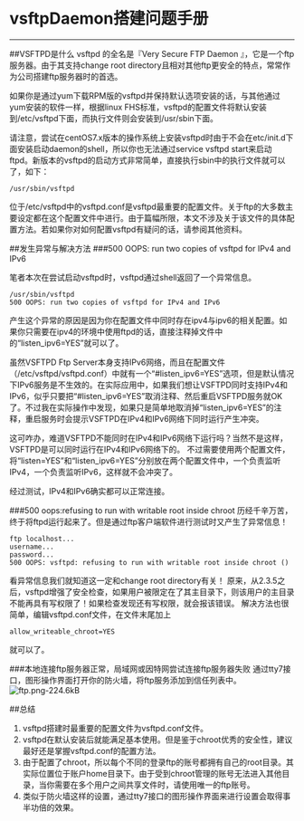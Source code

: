 # vsftpDaemon搭建问题手册

---

##VSFTPD是什么
vsftpd 的全名是『Very Secure FTP Daemon 』，它是一个ftp服务器。由于其支持change root directory且相对其他ftp更安全的特点，常常作为公司搭建ftp服务器时的首选。

如果你是通过yum下载RPM版的vsftpd并保持默认选项安装的话，与其他通过yum安装的软件一样，根据linux FHS标准，vsftpd的配置文件将默认安装到/etc/vsftpd下面，而执行文件则会安装到/usr/sbin下面。

请注意，尝试在centOS7.x版本的操作系统上安装vsftpd时由于不会在etc/init.d下面安装启动daemon的shell，所以你也无法通过service vsftpd start来启动ftpd。新版本的vsftpd的启动方式非常简单，直接执行sbin中的执行文件就可以了，如下：
```shell
/usr/sbin/vsftpd
```
位于/etc/vsftpd中的vsftpd.conf是vsftpd最重要的配置文件。关于ftp的大多数主要设定都在这个配置文件中进行。由于篇幅所限，本文不涉及关于该文件的具体配置方法。若如果你对如何配置vsftpd有疑问的话，请参阅其他资料。

##发生异常与解决方法
###500 OOPS: run two copies of vsftpd for IPv4 and IPv6

笔者本次在尝试启动vsftpd时，vsftpd通过shell返回了一个异常信息。
```shell
/usr/sbin/vsftpd
500 OOPS: run two copies of vsftpd for IPv4 and IPv6
```
产生这个异常的原因是因为你在配置文件中同时存在ipv4与ipv6的相关配置。如果你只需要在ipv4的环境中使用ftpd的话，直接注释掉文件中的“listen_ipv6=YES”就可以了。

虽然VSFTPD Ftp Server本身支持IPv6网络，而且在配置文件（/etc/vsftpd/vsftpd.conf）中就有一个“#listen_ipv6=YES”选项，但是默认情况下IPv6服务是不生效的。在实际应用中，如果我们想让VSFTPD同时支持IPv4和IPv6，似乎只要把“#listen_ipv6=YES”取消注释、然后重启VSFTPD服务就OK了。不过我在实际操作中发现，如果只是简单地取消掉“listen_ipv6=YES”的注释，重启服务时会提示VSFTPD在IPv4和IPv6网络下同时运行产生冲突。

这可咋办，难道VSFTPD不能同时在IPv4和IPv6网络下运行吗？当然不是这样，VSFTPD是可以同时运行在IPv4和IPv6网络下的。
不过需要使用两个配置文件，将“listen=YES”和“listen_ipv6=YES”分别放在两个配置文件中，一个负责监听IPv4，一个负责监听IPv6，这样就不会冲突了。

经过测试，IPv4和IPv6确实都可以正常连接。


###500 oops:refusing to run with writable root inside chroot
历经千辛万苦，终于将ftpd运行起来了。但是通过ftp客户端软件进行测试时又产生了异常信息！
```shell
ftp localhost...
username...
password...
500 OOPS: vsftpd: refusing to run with writable root inside chroot ()  
```
看异常信息我们就知道这一定和change root directory有关！
原来，从2.3.5之后，vsftpd增强了安全检查，如果用户被限定在了其主目录下，则该用户的主目录不能再具有写权限了！如果检查发现还有写权限，就会报该错误。
解决方法也很简单，编辑vsftpd.conf文件，在文件末尾加上
```shell 
allow_writeable_chroot=YES
```
就可以了。

###本地连接ftp服务器正常，局域网或因特网尝试连接ftp服务器失败
通过tty7接口，图形操作界面打开你的防火墙，将ftp服务添加到信任列表中。
![ftp.png-224.6kB][1]

##总结
1. vsftpd搭建时最重要的配置文件为vsftpd.conf文件。
2. vsftpd在默认安装后就能满足基本使用。但是鉴于chroot优秀的安全性，建议最好还是掌握vsftpd.conf的配置方法。
3. 由于配置了chroot，所以每个不同的登录ftp的账号都拥有自己的root目录。其实际位置位于账户home目录下。由于受到chroot管理的账号无法进入其他目录，当你需要在多个用户之间共享文件时，请使用唯一的ftp账号。
4. 类似于防火墙这样的设置，通过tty7接口的图形操作界面来进行设置会取得事半功倍的效果。

  [1]: http://static.zybuluo.com/mikumikulch/4ladtk4ybdd8qv4wcqpn1rez/ftp.png
